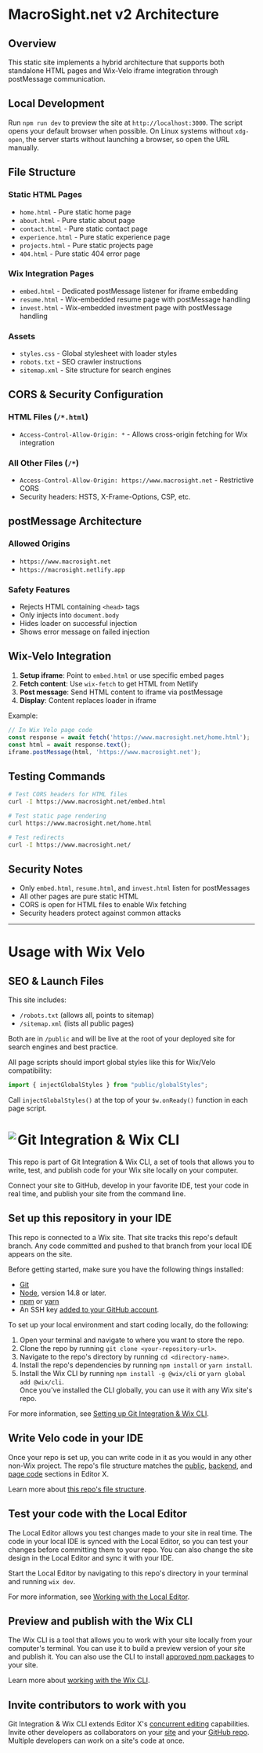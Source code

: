 # MacroSight.net v2 Architecture

## Overview

This static site implements a hybrid architecture that supports both standalone HTML pages and Wix-Velo iframe integration through postMessage communication.

## Local Development

Run `npm run dev` to preview the site at `http://localhost:3000`. The script opens your default browser when possible. On Linux systems without `xdg-open`, the server starts without launching a browser, so open the URL manually.

## File Structure

### Static HTML Pages
- `home.html` - Pure static home page
- `about.html` - Pure static about page  
- `contact.html` - Pure static contact page
- `experience.html` - Pure static experience page
- `projects.html` - Pure static projects page
- `404.html` - Pure static 404 error page

### Wix Integration Pages
- `embed.html` - Dedicated postMessage listener for iframe embedding
- `resume.html` - Wix-embedded resume page with postMessage handling
- `invest.html` - Wix-embedded investment page with postMessage handling

### Assets
- `styles.css` - Global stylesheet with loader styles
- `robots.txt` - SEO crawler instructions
- `sitemap.xml` - Site structure for search engines

## CORS & Security Configuration

### HTML Files (`/*.html`)
- `Access-Control-Allow-Origin: *` - Allows cross-origin fetching for Wix integration

### All Other Files (`/*`)
- `Access-Control-Allow-Origin: https://www.macrosight.net` - Restrictive CORS
- Security headers: HSTS, X-Frame-Options, CSP, etc.

## postMessage Architecture

### Allowed Origins
- `https://www.macrosight.net`
- `https://macrosight.netlify.app`

### Safety Features
- Rejects HTML containing `<head>` tags
- Only injects into `document.body`
- Hides loader on successful injection
- Shows error message on failed injection

## Wix-Velo Integration

1. **Setup iframe**: Point to `embed.html` or use specific embed pages
2. **Fetch content**: Use `wix-fetch` to get HTML from Netlify
3. **Post message**: Send HTML content to iframe via postMessage
4. **Display**: Content replaces loader in iframe

Example:
```javascript
// In Wix Velo page code
const response = await fetch('https://www.macrosight.net/home.html');
const html = await response.text();
iframe.postMessage(html, 'https://www.macrosight.net');
```

## Testing Commands

```bash
# Test CORS headers for HTML files
curl -I https://www.macrosight.net/embed.html

# Test static page rendering  
curl https://www.macrosight.net/home.html

# Test redirects
curl -I https://www.macrosight.net/
```

## Security Notes

- Only `embed.html`, `resume.html`, and `invest.html` listen for postMessages
- All other pages are pure static HTML
- CORS is open for HTML files to enable Wix fetching
- Security headers protect against common attacks

---

# Usage with Wix Velo

## SEO & Launch Files

This site includes:
- `/robots.txt` (allows all, points to sitemap)
- `/sitemap.xml` (lists all public pages)

Both are in `/public` and will be live at the root of your deployed site for search engines and best practice.

All page scripts should import global styles like this for Wix/Velo compatibility:

```js
import { injectGlobalStyles } from "public/globalStyles";
```

Call `injectGlobalStyles()` at the top of your `$w.onReady()` function in each page script.

# Git Integration & Wix CLI <img align="left" src="https://user-images.githubusercontent.com/89579857/185785022-cab37bf5-26be-4f11-85f0-1fac63c07d3b.png">

This repo is part of Git Integration & Wix CLI, a set of tools that allows you to write, test, and publish code for your Wix site locally on your computer. 

Connect your site to GitHub, develop in your favorite IDE, test your code in real time, and publish your site from the command line.

## Set up this repository in your IDE
This repo is connected to a Wix site. That site tracks this repo's default branch. Any code committed and pushed to that branch from your local IDE appears on the site.

Before getting started, make sure you have the following things installed:
* [Git](https://git-scm.com/download)
* [Node](https://nodejs.org/en/download/), version 14.8 or later.
* [npm](https://docs.npmjs.com/downloading-and-installing-node-js-and-npm) or [yarn](https://yarnpkg.com/getting-started/install)
* An SSH key [added to your GitHub account](https://docs.github.com/en/authentication/connecting-to-github-with-ssh/adding-a-new-ssh-key-to-your-github-account).

To set up your local environment and start coding locally, do the following:

1. Open your terminal and navigate to where you want to store the repo.
1. Clone the repo by running `git clone <your-repository-url>`.
1. Navigate to the repo's directory by running `cd <directory-name>`.
1. Install the repo's dependencies by running `npm install` or `yarn install`.
1. Install the Wix CLI by running `npm install -g @wix/cli` or `yarn global add @wix/cli`.  
   Once you've installed the CLI globally, you can use it with any Wix site's repo.

For more information, see [Setting up Git Integration & Wix CLI](https://support.wix.com/en/article/velo-setting-up-git-integration-wix-cli-beta).

## Write Velo code in your IDE
Once your repo is set up, you can write code in it as you would in any other non-Wix project. The repo's file structure matches the [public](https://support.wix.com/en/article/velo-working-with-the-velo-sidebar#public), [backend](https://support.wix.com/en/article/velo-working-with-the-velo-sidebar#backend), and [page code](https://support.wix.com/en/article/velo-working-with-the-velo-sidebar#page-code) sections in Editor X.

Learn more about [this repo's file structure](https://support.wix.com/en/article/velo-understanding-your-sites-github-repository-beta).

## Test your code with the Local Editor
The Local Editor allows you test changes made to your site in real time. The code in your local IDE is synced with the Local Editor, so you can test your changes before committing them to your repo. You can also change the site design in the Local Editor and sync it with your IDE.

Start the Local Editor by navigating to this repo's directory in your terminal and running `wix dev`.

For more information, see [Working with the Local Editor](https://support.wix.com/en/article/velo-working-with-the-local-editor-beta).

## Preview and publish with the Wix CLI
The Wix CLI is a tool that allows you to work with your site locally from your computer's terminal. You can use it to build a preview version of your site and publish it. You can also use the CLI to install [approved npm packages](https://support.wix.com/en/article/velo-working-with-npm-packages) to your site.

Learn more about [working with the Wix CLI](https://support.wix.com/en/article/velo-working-with-the-wix-cli-beta).

## Invite contributors to work with you
Git Integration & Wix CLI extends Editor X's [concurrent editing](https://support.wix.com/en/article/editor-x-about-concurrent-editing) capabilities. Invite other developers as collaborators on your [site](https://support.wix.com/en/article/inviting-people-to-contribute-to-your-site) and your [GitHub repo](https://docs.github.com/en/account-and-profile/setting-up-and-managing-your-personal-account-on-github/managing-access-to-your-personal-repositories/inviting-collaborators-to-a-personal-repository). Multiple developers can work on a site's code at once.
